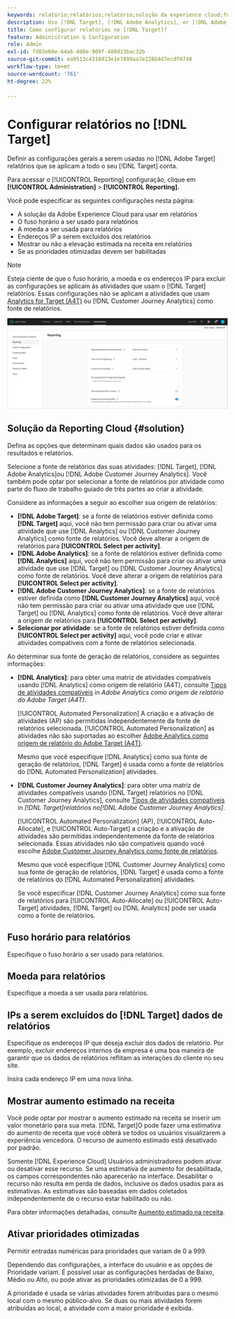 ```yaml
---
keywords: relatório;relatórios;relatório;solução da experience cloud;fuso horário;fuso horário;moeda;excluir IPs;aumento estimado na receita;receita;aumento na receita;prioridades otimizadas;otimizado
description: Uso [!DNL Target], [!DNL Adobe Analytics], or [!DNL Adobe Customer Journey Analytics] como fonte de relatórios, especifique o fuso horário e o formato da moeda padrão, adicione endereços IP a serem excluídos dos relatórios e muito mais.
title: Como configurar relatórios no [!DNL Target]?
feature: Administration & Configuration
role: Admin
exl-id: fd83e60e-64a6-4d0e-909f-480d13bac32b
source-git-commit: ea9513c4310d13e1e7899aa7e228b4d7ecdf0748
workflow-type: tm+mt
source-wordcount: '761'
ht-degree: 22%

---
```


# Configurar relatórios no [!DNL Target]

Definir as configurações gerais a serem usadas no [!DNL Adobe Target] relatórios que se aplicam a todo o seu [!DNL Target] conta.

Para acessar o [!UICONTROL Reporting] configuração, clique em **[!UICONTROL Administration]** > **[!UICONTROL Reporting].**

Você pode especificar as seguintes configurações nesta página:

* A solução da Adobe Experience Cloud para usar em relatórios
* O fuso horário a ser usado para relatórios
* A moeda a ser usada para relatórios
* Endereços IP a serem excluídos dos relatórios
* Mostrar ou não a elevação estimada na receita em relatórios
* Se as prioridades otimizadas devem ser habilitadas

>[!NOTE]
>
>Esteja ciente de que o fuso horário, a moeda e os endereços IP para excluir as configurações se aplicam às atividades que usam o [!DNL Target] relatórios. Essas configurações não se aplicam a atividades que usam [Analytics for Target (A4T)](/help/main/c-integrating-target-with-mac/a4t/a4t.md) ou [!DNL Customer Journey Analytics] como fonte de relatórios.

![Página de relatórios](/help/main/administrating-target/assets/reporting.png)

## Solução da Reporting Cloud {#solution}

Defina as opções que determinam quais dados são usados para os resultados e relatórios.

Selecione a fonte de relatórios das suas atividades: [!DNL Target], [!DNL Adobe Analytics]ou [!DNL Adobe Customer Journey Analytics]. Você também pode optar por selecionar a fonte de relatórios por atividade como parte do fluxo de trabalho guiado de três partes ao criar a atividade.

Considere as informações a seguir ao escolher sua origem de relatórios:

* **[!DNL Adobe Target]**: se a fonte de relatórios estiver definida como **[!DNL Target]** aqui, você não tem permissão para criar ou ativar uma atividade que use [!DNL Analytics] ou [!DNL Customer Journey Analytics] como fonte de relatórios. Você deve alterar a origem de relatórios para **[!UICONTROL Select per activity]**.
* **[!DNL Adobe Analytics]**: se a fonte de relatórios estiver definida como **[!DNL Analytics]** aqui, você não tem permissão para criar ou ativar uma atividade que use [!DNL Target] ou [!DNL Customer Journey Analytics] como fonte de relatórios. Você deve alterar a origem de relatórios para **[!UICONTROL Select per activity]**.
* **[!DNL Adobe Customer Journey Analytics]**: se a fonte de relatórios estiver definida como **[!DNL Customer Journey Analytics]** aqui, você não tem permissão para criar ou ativar uma atividade que use [!DNL Target] ou [!DNL Analytics] como fonte de relatórios. Você deve alterar a origem de relatórios para **[!UICONTROL Select per activity]**.
* **Selecionar por atividade**: se a fonte de relatórios estiver definida como **[!UICONTROL Select per activity]** aqui, você pode criar e ativar atividades compatíveis com a fonte de relatórios selecionada.

Ao determinar sua fonte de geração de relatórios, considere as seguintes informações:

* **[!DNL Analytics]**: para obter uma matriz de atividades compatíveis usando [!DNL Analytics] como origem de relatório (A4T), consulte [Tipos de atividades compatíveis](/help/main/c-integrating-target-with-mac/a4t/a4t.md#section_F487896214BF4803AF78C552EF1669AA) in *Adobe Analytics como origem de relatório do Adobe Target (A4T)*.

  [!UICONTROL Automated Personalization] A criação e a ativação de atividades (AP) são permitidas independentemente da fonte de relatórios selecionada. [!UICONTROL Automated Personalization] as atividades não são suportadas ao escolher [Adobe Analytics como origem de relatório do Adobe Target (A4T)](/help/main/c-integrating-target-with-mac/a4t/a4t.md).

  Mesmo que você especifique [!DNL Analytics] como sua fonte de geração de relatórios, [!DNL Target] é usada como a fonte de relatórios do [!DNL Automated Personalization] atividades.

* **[!DNL Customer Journey Analytics]**: para obter uma matriz de atividades compatíveis usando [!DNL Target] relatórios no [!DNL Customer Journey Analytics], consulte [Tipos de atividades compatíveis](/help/main/c-integrating-target-with-mac/cja/target-reporting-in-cja.md#supported-activities) in *[!DNL Target]relatórios no[!DNL Adobe Customer Journey Analytics]*.

  [!UICONTROL Automated Personalization] (AP), [!UICONTROL Auto-Allocate], e [!UICONTROL Auto-Target] a criação e a ativação de atividades são permitidas independentemente da fonte de relatórios selecionada. Essas atividades não são compatíveis quando você escolhe [Adobe Customer Journey Analytics como fonte de relatórios](/help/main/c-integrating-target-with-mac/cja/target-reporting-in-cja.md).

  Mesmo que você especifique [!DNL Customer Journey Analytics] como sua fonte de geração de relatórios, [!DNL Target] é usada como a fonte de relatórios do [!DNL Automated Personalization] atividades.

  Se você especificar [!DNL Customer Journey Analytics] como sua fonte de relatórios para [!UICONTROL Auto-Allocate] ou [!UICONTROL Auto-Target] atividades, [!DNL Target] ou [!DNL Analytics] pode ser usada como a fonte de relatórios.

## Fuso horário para relatórios

Especifique o fuso horário a ser usado para relatórios.

## Moeda para relatórios

Especifique a moeda a ser usada para relatórios.

## IPs a serem excluídos do [!DNL Target] dados de relatórios

Especifique os endereços IP que deseja excluir dos dados de relatório. Por exemplo, excluir endereços internos da empresa é uma boa maneira de garantir que os dados de relatórios reflitam as interações do cliente no seu site.

Insira cada endereço IP em uma nova linha.

## Mostrar aumento estimado na receita

Você pode optar por mostrar o aumento estimado na receita se inserir um valor monetário para sua meta. [!DNL Target]O pode fazer uma estimativa do aumento de receita que você obterá se todos os usuários visualizarem a experiência vencedora. O recurso de aumento estimado está desativado por padrão.

Somente [!DNL Experience Cloud] Usuários administradores podem ativar ou desativar esse recurso. Se uma estimativa de aumento for desabilitada, os campos correspondentes não aparecerão na interface. Desabilitar o recurso não resulta em perda de dados, inclusive os dados usados para as estimativas. As estimativas são baseadas em dados coletados independentemente de o recurso estar habilitado ou não.

Para obter informações detalhadas, consulte [Aumento estimado na receita](/help/main/administrating-target/r-target-account-preferences/estimating-lift-in-revenue.md).

## Ativar prioridades otimizadas

Permitir entradas numéricas para prioridades que variam de 0 a 999.

Dependendo das configurações, a interface do usuário e as opções de Prioridade variam. É possível usar as configurações herdadas de Baixo, Médio ou Alto, ou pode ativar as prioridades otimizadas de 0 a 999.

A prioridade é usada se várias atividades forem atribuídas para o mesmo local com o mesmo público-alvo. Se duas ou mais atividades forem atribuídas ao local, a atividade com a maior prioridade é exibida.
